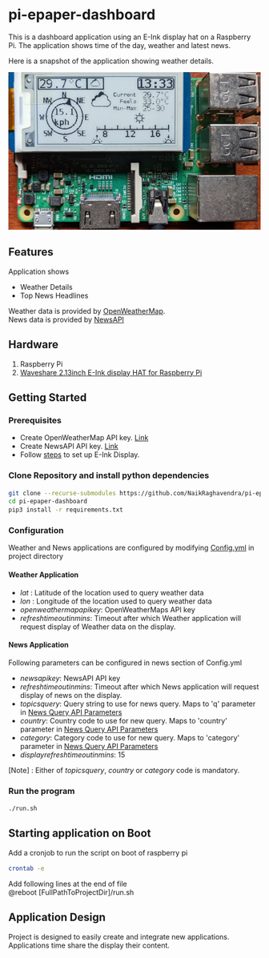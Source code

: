# pi-epaper-dashboard
This is a dashboard application using an E-Ink display hat on a Raspberry Pi. The application shows time of the day, weather and latest news.

Here is a snapshot of the application showing weather details.  

![Weather App Screenshot](screenshot/WeatherApp.jpg)

## Features
Application shows 
* Weather Details
* Top News Headlines

Weather data is provided by [OpenWeatherMap](https://openweathermap.org/).  
News data is provided by [NewsAPI](https://newsapi.org/)

## Hardware
1. Raspberry Pi
2. [Waveshare 2.13inch E-Ink display HAT for Raspberry Pi](https://www.waveshare.com/2.13inch-e-Paper-HAT.htm)

## Getting Started
### Prerequisites
* Create OpenWeatherMap API key. [Link](https://openweathermap.org/appid)
* Create NewsAPI API key. [Link](https://newsapi.org/account)
* Follow [steps](https://www.waveshare.com/wiki/2.13inch_e-Paper_HAT) to set up E-Ink Display.

### Clone Repository and install python dependencies
```bash
git clone --recurse-submodules https://github.com/NaikRaghavendra/pi-epaper-dashboard.git
cd pi-epaper-dashboard
pip3 install -r requirements.txt
```
### Configuration
Weather and News applications are configured by modifying [Config.yml](Config.yml) in project directory
#### Weather Application 
* *lat* : Latitude of the location used to query weather data
* *lon* : Longitude of the location used to query weather data
* *openweathermapapikey*: OpenWeatherMaps API key
* *refreshtimeoutinmins*: Timeout after which Weather application will request display of Weather data on the display.
#### News Application
Following parameters can be configured in news section of Config.yml
* *newsapikey*: NewsAPI API key
* *refreshtimeoutinmins*: Timeout after which News application will request display of news on the display.
* *topicsquery*: Query string to use for news query. Maps to 'q' parameter in [News Query API Parameters](https://newsapi.org/docs/endpoints/top-headlines)
* *country*: Country code to use for new query. Maps to 'country' parameter in [News Query API Parameters](https://newsapi.org/docs/endpoints/top-headlines)
* *category*: Category code to use for new query. Maps to 'category' parameter in [News Query API Parameters](https://newsapi.org/docs/endpoints/top-headlines)
* *displayrefreshtimeoutinmins*: 15

[Note] : Either of *topicsquery*, *country* or *category* code is mandatory.

### Run the program
```bash
./run.sh
```



## Starting application on Boot
Add a cronjob to run the script on boot of raspberry pi
```bash
crontab -e
```
Add following lines at the end of file  
@reboot [FullPathToProjectDir]/run.sh


## Application Design
Project is designed to easily create and integrate new applications. Applications time share the display their content. 


